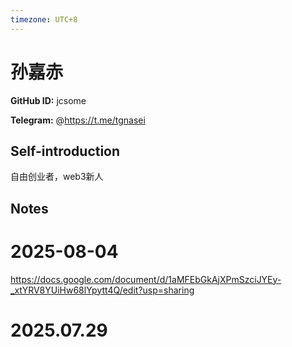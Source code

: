 ```yaml
---
timezone: UTC+8
---
```


# 孙嘉赤

**GitHub ID:** jcsome

**Telegram:** @https://t.me/tgnasei

## Self-introduction

自由创业者，web3新人

## Notes

<!-- Content_START -->
# 2025-08-04

https://docs.google.com/document/d/1aMFEbGkAjXPmSzciJYEy-_xtYRV8YUiHw68lYpytt4Q/edit?usp=sharing


# 2025.07.29


<!-- Content_END -->
